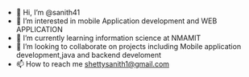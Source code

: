- 👋 Hi, I’m @sanith41
- 👀 I’m interested in mobile Application development and WEB APPLICATION 
- 🌱 I’m currently learning information science at NMAMIT
- 💞️ I’m looking to collaborate on projects including Mobile application development,java and backend develoment
- 📫 How to reach me shettysanith1@gmail.com

<!---
sanith41/sanith41 is a ✨ special ✨ repository because its `README.md` (this file) appears on your GitHub profile.
You can click the Preview link to take a look at your changes.
--->
